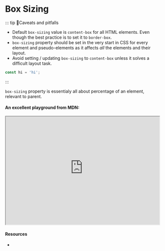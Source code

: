# Box Sizing

::: tip 🤔Caveats and pitfalls
- Default `box-sizing` value is `content-box` for all HTML elements. Even though the best practice is to set it to `border-box`.
- `box-sizing` property should be set in the very start in CSS for every element and pseudo-elements as it affects _all_ the elements and their layout. 
- Avoid setting / updating `box-sizing` to `content-box` unless it solves a difficult layout task.
``` javascript
const hi = 'hi';
```
:::

`box-sizing` property is essentialy all about percentage of an element, relevant to parent.

#### An excellent playground from MDN:


<iframe width="100%" height="353px" src="https://interactive-examples.mdn.mozilla.net/pages/css/box-sizing.html"></iframe>



#### Resources

- []()

